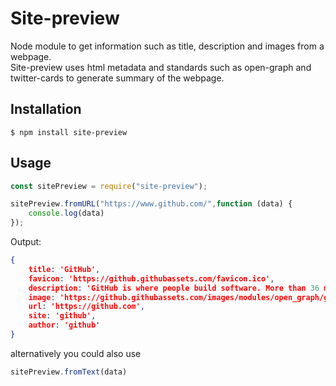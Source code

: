 # Site-preview
Node module to get information such as title, description and images from a webpage.  
Site-preview uses html metadata and standards such as open-graph and twitter-cards to generate summary of the webpage.  
## Installation
`$ npm install site-preview`
## Usage
```js
const sitePreview = require("site-preview");

sitePreview.fromURL("https://www.github.com/",function (data) {
    console.log(data)
});
```
Output:
```json
{
    title: 'GitHub',
    favicon: 'https://github.githubassets.com/favicon.ico',
    description: 'GitHub is where people build software. More than 36 million people use GitHub to discover, fork, and contribute to over 100 million projects.',
    image: 'https://github.githubassets.com/images/modules/open_graph/github-octocat.png',
    url: 'https://github.com',
    site: 'github',
    author: 'github'
}
```
alternatively you could also use 
```js
sitePreview.fromText(data)
```
